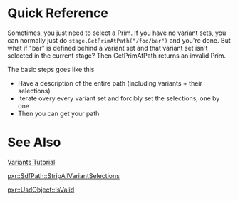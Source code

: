 # Quick Reference
Sometimes, you just need to select a Prim. If you have no variant
sets, you can normally just do `stage.GetPrimAtPath("/foo/bar")` and
you're done. But what if "bar" is defined behind a variant set and that
variant set isn't selected in the current stage? Then GetPrimAtPath
returns an invalid Prim.

The basic steps goes like this
- Have a description of the entire path (including variants + their selections)
- Iterate overy every variant set and forcibly set the selections, one by one
- Then you can get your path


# See Also
[Variants Tutorial](https://graphics.pixar.com/usd/docs/Authoring-Variants.html)

[pxr::SdfPath::StripAllVariantSelections](https://graphics.pixar.com/usd/docs/api/class_sdf_path.html#af66d081e4ec164f04c3fb1805cfcfa4f)

[pxr::UsdObject::IsValid](https://graphics.pixar.com/usd/docs/api/class_usd_object.html#afa8720abaf6972d6dac22a8cd1a67225)
